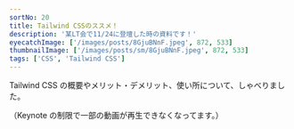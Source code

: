 ```yaml
---
sortNo: 20
title: Tailwind CSSのススメ！
description: '某LT会で11/24に登壇した時の資料です！'
eyecatchImage: ['/images/posts/8GjuBNnF.jpeg', 872, 533]
thumbnailImage: ['/images/posts/sm/8GjuBNnF.jpeg', 872, 533]
tags: ['CSS', 'Tailwind CSS']
---
```


Tailwind CSS の概要やメリット・デメリット、使い所について、しゃべりました。

（Keynote の制限で一部の動画が再生できなくなってます。）

<!--amp-iframe src="https://www.slideshare.net/slideshow/embed_code/key/M6yqSsp1dmMh20" width="595" height="485" layout="responsive" sandbox="allow-scripts allow-same-origin" frameborder="0" scrolling="no" allowfullscreen></amp-iframe-->

<amp-iframe src="https://www.icloud.com/keynote/0DrMEj_Z9otXylYBkpbt_kxFA?embed=true" width="640" height="500" layout="responsive" sandbox="allow-scripts allow-same-origin allow-forms allow-modals allow-popups allow-top-navigation allow-popups-to-escape-sandbox allow-orientation-lock allow-pointer-lock"  scrolling="no"></amp-iframe>
